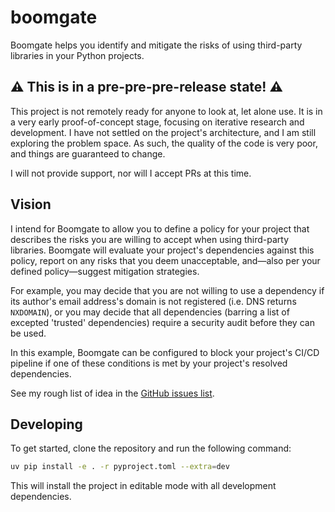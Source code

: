 # boomgate

Boomgate helps you identify and mitigate the risks of using third-party libraries in
your Python projects.

## ⚠️ This is in a pre-pre-pre-release state! ⚠️

This project is not remotely ready for anyone to look at, let alone use. It is in a very
early proof-of-concept stage, focusing on iterative research and development. I have not
settled on the project's architecture, and I am still exploring the problem space. As
such, the quality of the code is very poor, and things are guaranteed to change.

I will not provide support, nor will I accept PRs at this time.

## Vision

I intend for Boomgate to allow you to define a policy for your project that describes
the risks you are willing to accept when using third-party libraries. Boomgate will
evaluate your project's dependencies against this policy, report on any risks that you
deem unacceptable, and—also per your defined policy—suggest mitigation strategies.

For example, you may decide that you are not willing to use a dependency if its author's
email address's domain is not registered (i.e. DNS returns `NXDOMAIN`), or you may
decide that all dependencies (barring a list of excepted 'trusted' dependencies) require
a security audit before they can be used.

In this example, Boomgate can be configured to block your project's CI/CD pipeline if
one of these conditions is met by your project's resolved dependencies.

See my rough list of idea in the
[GitHub issues list](https://github.com/KyeRussell/boomgate/issues).

## Developing

To get started, clone the repository and run the following command:

```bash
uv pip install -e . -r pyproject.toml --extra=dev
```

This will install the project in editable mode with all development dependencies.
